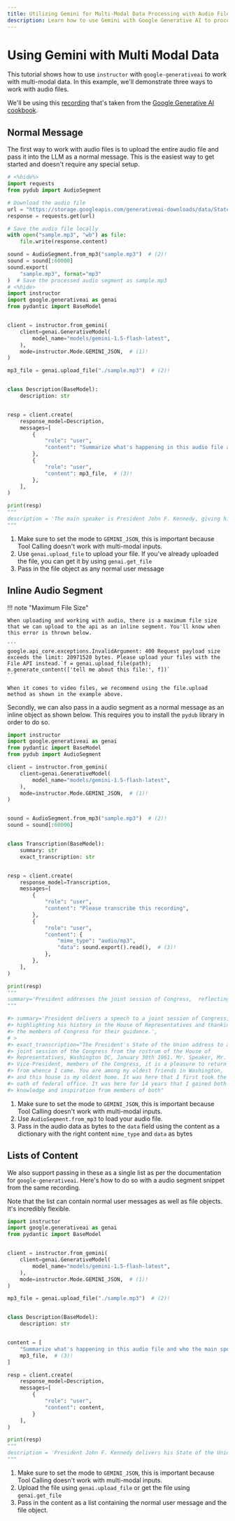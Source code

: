 ```yaml
---
title: Utilizing Gemini for Multi-Modal Data Processing with Audio Files
description: Learn how to use Gemini with Google Generative AI to process audio files efficiently in multi-modal applications.
---
```


# Using Gemini with Multi Modal Data

This tutorial shows how to use `instructor` with `google-generativeai` to work with multi-modal data. In this example, we'll demonstrate three ways to work with audio files.

We'll be using this [recording](https://storage.googleapis.com/generativeai-downloads/data/State_of_the_Union_Address_30_January_1961.mp3) that's taken from the [Google Generative AI cookbook](https://github.com/google-gemini/cookbook/blob/main/quickstarts/Audio.ipynb).

## Normal Message

The first way to work with audio files is to upload the entire audio file and pass it into the LLM as a normal message. This is the easiest way to get started and doesn't require any special setup.

```python
# <%hide%>
import requests
from pydub import AudioSegment

# Download the audio file
url = "https://storage.googleapis.com/generativeai-downloads/data/State_of_the_Union_Address_30_January_1961.mp3"
response = requests.get(url)

# Save the audio file locally
with open("sample.mp3", "wb") as file:
    file.write(response.content)

sound = AudioSegment.from_mp3("sample.mp3")  # (2)!
sound = sound[:60000]
sound.export(
    "sample.mp3", format="mp3"
)  # Save the processed audio segment as sample.mp3
# <%hide>
import instructor
import google.generativeai as genai
from pydantic import BaseModel


client = instructor.from_gemini(
    client=genai.GenerativeModel(
        model_name="models/gemini-1.5-flash-latest",
    ),
    mode=instructor.Mode.GEMINI_JSON,  # (1)!
)

mp3_file = genai.upload_file("./sample.mp3")  # (2)!


class Description(BaseModel):
    description: str


resp = client.create(
    response_model=Description,
    messages=[
        {
            "role": "user",
            "content": "Summarize what's happening in this audio file and who the main speaker is",
        },
        {
            "role": "user",
            "content": mp3_file,  # (3)!
        },
    ],
)

print(resp)
"""
description = 'The main speaker is President John F. Kennedy, giving his State of the Union address to a joint session of Congress. He is speaking in the House of Representatives in Washington, D.C. on January 30th, 1961. He is thanking the members of Congress for their knowledge and inspiration.'
"""
```

1. Make sure to set the mode to `GEMINI_JSON`, this is important because Tool Calling doesn't work with multi-modal inputs.
2. Use `genai.upload_file` to upload your file. If you've already uploaded the file, you can get it by using `genai.get_file`
3. Pass in the file object as any normal user message

## Inline Audio Segment

!!! note "Maximum File Size"

    When uploading and working with audio, there is a maximum file size that we can upload to the api as an inline segment. You'll know when this error is thrown below.

    ```
    google.api_core.exceptions.InvalidArgument: 400 Request payload size exceeds the limit: 20971520 bytes. Please upload your files with the File API instead.`f = genai.upload_file(path); m.generate_content(['tell me about this file:', f])`
    ```

    When it comes to video files, we recommend using the file.upload method as shown in the example above.

Secondly, we can also pass in a audio segment as a normal message as an inline object as shown below. This requires you to install the `pydub` library in order to do so.

```python
import instructor
import google.generativeai as genai
from pydantic import BaseModel
from pydub import AudioSegment

client = instructor.from_gemini(
    client=genai.GenerativeModel(
        model_name="models/gemini-1.5-flash-latest",
    ),
    mode=instructor.Mode.GEMINI_JSON,  # (1)!
)


sound = AudioSegment.from_mp3("sample.mp3")  # (2)!
sound = sound[:60000]


class Transcription(BaseModel):
    summary: str
    exact_transcription: str


resp = client.create(
    response_model=Transcription,
    messages=[
        {
            "role": "user",
            "content": "Please transcribe this recording",
        },
        {
            "role": "user",
            "content": {
                "mime_type": "audio/mp3",
                "data": sound.export().read(),  # (3)!
            },
        },
    ],
)

print(resp)
"""
summary='President addresses the joint session of Congress,  reflecting on his first time taking the oath of federal office and the knowledge and inspiration gained.' exact_transcription="The President's state of the union address to a joint session of the Congress from the rostrum of the House of Representatives, Washington D.C. January 30th 1961 Speaker, Mr Vice President members of the Congress It is a pleasure to return from whence I came You are among my oldest friends in Washington And this house is my oldest home It was here it was here more than 14 years ago that I first took the oath of federal office It was here for 14 years that I gained both knowledge and inspiration from members of both"
"""

#> summary='President delivers a speech to a joint session of Congress,
#> highlighting his history in the House of Representatives and thanking
#> the members of Congress for their guidance.',
# >
#> exact_transcription="The President's State of the Union address to a
#> joint session of the Congress from the rostrum of the House of
#> Representatives, Washington DC, January 30th 1961. Mr. Speaker, Mr.
#> Vice-President, members of the Congress, it is a pleasure to return
#> from whence I came. You are among my oldest friends in Washington,
#> and this house is my oldest home. It was here that I first took the
#> oath of federal office. It was here for 14 years that I gained both
#> knowledge and inspiration from members of both"
```

1. Make sure to set the mode to `GEMINI_JSON`, this is important because Tool Calling doesn't work with multi-modal inputs.
2. Use `AudioSegment.from_mp3` to load your audio file.
3. Pass in the audio data as bytes to the `data` field using the content as a dictionary with the right content `mime_type` and `data` as bytes

## Lists of Content

We also support passing in these as a single list as per the documentation for `google-generativeai`. Here's how to do so with a audio segment snippet from the same recording.

Note that the list can contain normal user messages as well as file objects. It's incredibly flexible.

```python
import instructor
import google.generativeai as genai
from pydantic import BaseModel


client = instructor.from_gemini(
    client=genai.GenerativeModel(
        model_name="models/gemini-1.5-flash-latest",
    ),
    mode=instructor.Mode.GEMINI_JSON,  # (1)!
)

mp3_file = genai.upload_file("./sample.mp3")  # (2)!


class Description(BaseModel):
    description: str


content = [
    "Summarize what's happening in this audio file and who the main speaker is",
    mp3_file,  # (3)!
]

resp = client.create(
    response_model=Description,
    messages=[
        {
            "role": "user",
            "content": content,
        }
    ],
)

print(resp)
"""
description = 'President John F. Kennedy delivers his State of the Union address to the Congress on January 30, 1961. The speech was delivered at the rostrum of the House of Representatives in Washington, D.C.'
"""
```

1. Make sure to set the mode to `GEMINI_JSON`, this is important because Tool Calling doesn't work with multi-modal inputs.
2. Upload the file using `genai.upload_file` or get the file using `genai.get_file`
3. Pass in the content as a list containing the normal user message and the file object.

